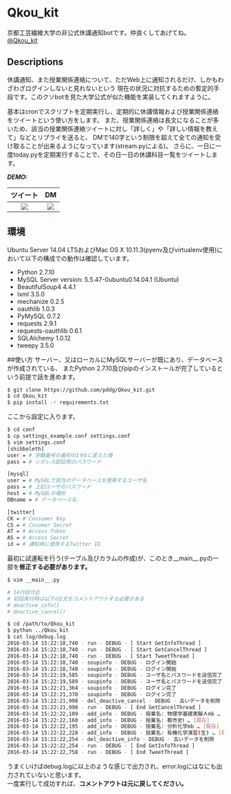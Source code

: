 # Qkou_kit
京都工芸繊維大学の非公式休講通知botです。仲良くしてあげてね。  
[@Qkou_kit](https://twitter.com/Qkou_kit)

## Descriptions
休講通知、また授業関係連絡について、ただWeb上に通知されるだけ、しかもわざわざログインしないと見れないという
現在の状況に対抗するための暫定的手段です。このクソbotを見た大学公式が似た機能を実装してくれますように。

基本はcronでスクリプトを定期実行し、定期的に休講情報および授業関係連絡をツイートという使い方をします。
また、授業関係連絡は長文になることが多いため、該当の授業関係連絡ツイートに対し「詳しく」や「詳しい情報を教えて」などとリプライを送ると、
DMで140字という制限を超えて全ての通知を受け取ることが出来るようになっています(stream.pyによる)。
さらに、一日に一度today.pyを定期実行することで、その日一日の休講科目一覧をツイートします。

***DEMO:***

|ツイート|DM|
|:---:|:---:|
|![](https://raw.github.com/wiki/pddg/Qkou_kit/imgs/スクショ1.png)|![](https://raw.github.com/wiki/pddg/Qkou_kit/imgs/スクショ2.png)|

## 環境
Ubuntu Server 14.04 LTSおよびMac OS X 10.11.3(pyenv及びvirtualenv使用)において以下の構成での動作は確認しています。

* Python 2.7.10
* MySQL Server version: 5.5.47-0ubuntu0.14.04.1 (Ubuntu)
* BeautifulSoup4 4.4.1
* lxml 3.5.0
* mechanize 0.2.5
* oauthlib 1.0.3
* PyMySQL 0.7.2
* requests 2.9.1
* requests-oauthlib 0.6.1
* SQLAlchemy 1.0.12
* tweepy 3.5.0

##使い方
サーバー、又はローカルにMySQLサーバーが既にあり、データベースが作成されている、
またPython 2.7.10及びpipのインストールが完了しているという前提で話を進めます。

```bash
$ git clone https://github.com/pddg/Qkou_kit.git
$ cd Qkou_kit
$ pip install -r requirements.txt
```

ここから設定に入ります。

```bash
$ cd conf
$ cp settings_example.conf settings.conf
$ vim settings.conf
[shibboleth]
user = # 学籍番号の最初の1をbに変えた値
pass = # シボレス認証用のパスワード

[mysql]
user = # MySQLで該当のデータベースを使用するユーザ名
pass = # 上記ユーザのパスワード
host = # MySQLの場所
DBname = # データベース名

[twitter]
CK = # Consumer Key
CS = # Cnsumer Secret
AT = # Access Token
AS = # Access Secret
id = # 通知用に使用するTwitter ID
```

最初に試運転を行う(テーブル及びカラムの作成)が、このとき\_\_main\_\_.pyの一部を**修正する必要があります。**

```bash
$ vim __main__.py
```

```python
# 14行目付近
# 初回実行時は以下の2文をコメントアウトする必要がある
# deactive_info()
# deactive_cancel()
```

```bash
$ cd /path/to/Qkou_kit
$ python ../Qkou_kit
$ cat log/debug.log
2016-03-14 15:22:18,740 - run - DEBUG - [ Start GetInfoThread ]
2016-03-14 15:22:18,740 - run - DEBUG - [ Start GetCancelThread ]
2016-03-14 15:22:18,740 - run - DEBUG - [ Start TweetThread ]
2016-03-14 15:22:18,740 - soupinfo - DEBUG - ログイン開始
2016-03-14 15:22:18,740 - soupinfo - DEBUG - ログイン開始
2016-03-14 15:22:19,585 - soupinfo - DEBUG - ユーザ名とパスワードを送信完了
2016-03-14 15:22:19,589 - soupinfo - DEBUG - ユーザ名とパスワードを送信完了
2016-03-14 15:22:21,364 - soupinfo - DEBUG - ログイン完了
2016-03-14 15:22:21,370 - soupinfo - DEBUG - ログイン完了
2016-03-14 15:22:21,998 - del_deactive_cancel - DEBUG - 古いデータを削除
2016-03-14 15:22:21,998 - run - DEBUG - [ End GetCancelThread ]
2016-03-14 15:22:22,109 - add_info - DEBUG - 授業名: 物理学基礎実験Ａmb … [既存]
2016-03-14 15:22:22,160 - add_info - DEBUG - 授業名: 都市史Ⅰ … [既存]
2016-03-14 15:22:22,195 - add_info - DEBUG - 授業名: 分析化学mb … [既存]
2016-03-14 15:22:22,228 - add_info - DEBUG - 授業名: 有機化学演習(生) … [既存]
2016-03-14 15:22:22,254 - del_deactive_info - DEBUG - 古いデータを削除
2016-03-14 15:22:22,254 - run - DEBUG - [ End GetInfoThread ]
2016-03-14 15:22:22,758 - run - DEBUG - [ End TweetThread ]
```
うまくいけばdebug.logに以上のような感じで出力され、error.logにはなにも出力されていないと思います。  
一度実行して成功すれば、**コメントアウトは元に戻してください。**


